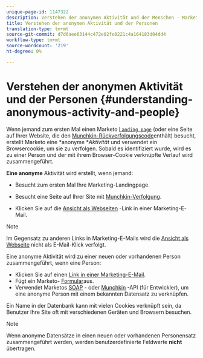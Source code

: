```yaml
---
unique-page-id: 1147322
description: Verstehen der anonymen Aktivität und der Menschen - Marketing-Dokumente - Produktdokumentation
title: Verstehen der anonymen Aktivität und der Personen
translation-type: tm+mt
source-git-commit: d7d6aee63144c472e02fe0221c4a164183d04dd4
workflow-type: tm+mt
source-wordcount: '219'
ht-degree: 0%

---
```



# Verstehen der anonymen Aktivität und der Personen {#understanding-anonymous-activity-and-people}

Wenn jemand zum ersten Mal einen Marketo [l `anding page`](http://docs.marketo.com/display/DOCS/Personalizing+Landing+Pages) (oder eine Seite auf Ihrer Website, die den [Munchkin-Rückverfolgungscode](../../../../product-docs/administration/additional-integrations/add-munchkin-tracking-code-to-your-website.md)enthält) besucht, erstellt Marketo eine *anonyme **Aktivität* und verwendet ein Browsercookie, um sie zu verfolgen. Sobald es identifiziert wurde, wird es zu einer Person und der mit ihrem Browser-Cookie verknüpfte Verlauf wird zusammengeführt.

**Eine anonyme** Aktivität wird erstellt, wenn jemand:

* Besucht zum ersten Mal Ihre Marketing-Landingpage.

* Besucht eine Seite auf Ihrer Site mit [Munchkin-Verfolgung](../../../../product-docs/administration/additional-integrations/add-munchkin-tracking-code-to-your-website.md).

* Klicken Sie auf die [Ansicht als Webseiten](../../../../product-docs/email-marketing/general/functions-in-the-editor/add-a-view-as-web-page-link-to-an-email.md) -Link in einer Marketing-E-Mail.

>[!NOTE]
>
>Im Gegensatz zu anderen Links in Marketing-E-Mails wird die [Ansicht als Webseite](../../../../product-docs/email-marketing/general/functions-in-the-editor/add-a-view-as-web-page-link-to-an-email.md) nicht als E-Mail-Klick verfolgt.

Eine anonyme Aktivität wird zu einer neuen oder vorhandenen Person zusammengeführt, wenn eine Person:

* Klicken Sie auf einen [Link in einer Marketing-E-Mail](../../../../product-docs/email-marketing/general/using-tokens/add-a-system-token-as-a-link-in-an-email.md).
* Fügt ein Marketo- [Formular](../../../../product-docs/demand-generation/forms/form-actions/embed-a-form-on-your-website.md)aus.
* Verwendet Marketos [SOAP](http://docs.marketo.com/pages/viewpage.action?pageid=7509846) - oder [Munchkin](../../../../product-docs/administration/additional-integrations/add-munchkin-tracking-code-to-your-website.md) -API (für Entwickler), um eine anonyme Person mit einem bekannten Datensatz zu verknüpfen.

Ein Name in der Datenbank kann mit vielen Cookies verknüpft sein, da Benutzer Ihre Site oft mit verschiedenen Geräten und Browsern besuchen.

>[!NOTE]
>
>Wenn anonyme Datensätze in einen neuen oder vorhandenen Personensatz zusammengeführt werden, werden benutzerdefinierte Feldwerte **nicht** übertragen.

